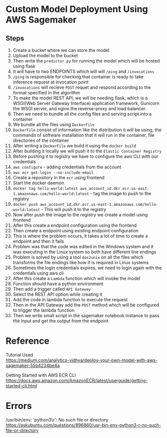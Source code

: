 # Custom Model Deployment Using AWS Sagemaker

## Steps
1. Create a bucket where we can store the model 
1. Upload the model to the bucket
1. Then write the `predictor.py` for running the model which will be hosted using flask
1. It will have to two ENDPOINTS which will will `/ping` and `/invocations`
1. `/ping` is responsible for checking that container is ready to take inference request at invocation point
1. `/invocations` will recieve `POST` requet and respond according to the format specified in the algorithm
1. To make the model REST API, we will be needing flask, which is a WSGI(Web Server Gateway Interface) application framework, Gunicorn the WSGI server, and nginx the reverse-proxy and load balancer.
1. Then we need to bundle all the config files and serving script into a container 
1. We bundle all the files using `DockerFile` 
1. `DockerFile` consist of information like the distribution it will be using, the commands of software installation that it will run in the container, file directories of the container
1. After writing a `DockerFile` we build it using the `docker build` 
1. After building it locally we will push it to the `Elastic Container Registry` 
1. Before pushing it to registry we have to configure the aws CLI with our credentials
1. `aws configure` - adding credentials from the account
1. `aws ecr get-login --no-include-email` 
1. Create a repository in the `ecr` using frontend
1. Start the docker daemon
1. `docker tag hello-world:latest aws_account_id.dkr.ecr.us-east-1.amazonaws.com/hello-world:latest` - tag the image to push to the registry
1. `docker push aws_account_id.dkr.ecr.us-east-1.amazonaws.com/hello-world:latest` - This will push it to the registry
1. Now after push the image to the registry we create a model using frontend
1. After this create a endpoint configuration using the frontend
1. Then create a endpoint using existing endpoint configuration     
1. This is where the problem occurs, it takes a lot of time to create a endpoint and then it fails 
1. Problem was that the code was edited in the Windows system and it was executing in the Linux system so both have different line endings 
1. Problem is solved by using a tool `dos2unix` on all the files which transforms the file endings like how it is required in Linux systems
1. Sometimes the login credentials expires, we need to login again with the credentials using aws cli 
1. After this create a `Lambda` function which will invoke the model 
1. Function should have a python environment 
1. Then add a trigger called `API Gateway` 
1. Select the REST API option while creating it
1. Add the code in lambda function to execute the request 
1. Then in the API Gateway add the `POST` method which will be configured to trigger the lambda function 
1. Then we write small script in the sagemaker notebook instance to pass the input and get the output from the endpoint  

# Reference 
Tutorial Used  
https://medium.com/analytics-vidhya/deploy-your-own-model-with-aws-sagemaker-55b4234be4a

Getting Started with AWS ECR CLI  
https://docs.aws.amazon.com/AmazonECR/latest/userguide/getting-started-cli.html

# Errors
/usr/bin/env: 'python3\r': No such file or directory
https://askubuntu.com/questions/896860/usr-bin-env-python3-r-no-such-file-or-directory 
